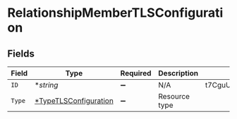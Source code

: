 # RelationshipMemberTLSConfiguration


## Fields

| Field                                                                | Type                                                                 | Required                                                             | Description                                                          | Example                                                              |
| -------------------------------------------------------------------- | -------------------------------------------------------------------- | -------------------------------------------------------------------- | -------------------------------------------------------------------- | -------------------------------------------------------------------- |
| `ID`                                                                 | **string*                                                            | :heavy_minus_sign:                                                   | N/A                                                                  | t7CguUGZzb2W9Euo5FoKa                                                |
| `Type`                                                               | [*TypeTLSConfiguration](../../models/shared/typetlsconfiguration.md) | :heavy_minus_sign:                                                   | Resource type                                                        |                                                                      |